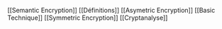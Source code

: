 [[Semantic Encryption]]
[[Définitions]]
[[Asymetric Encryption]]
[[Basic Technique]]
[[Symmetric Encryption]]
[[Cryptanalyse]]